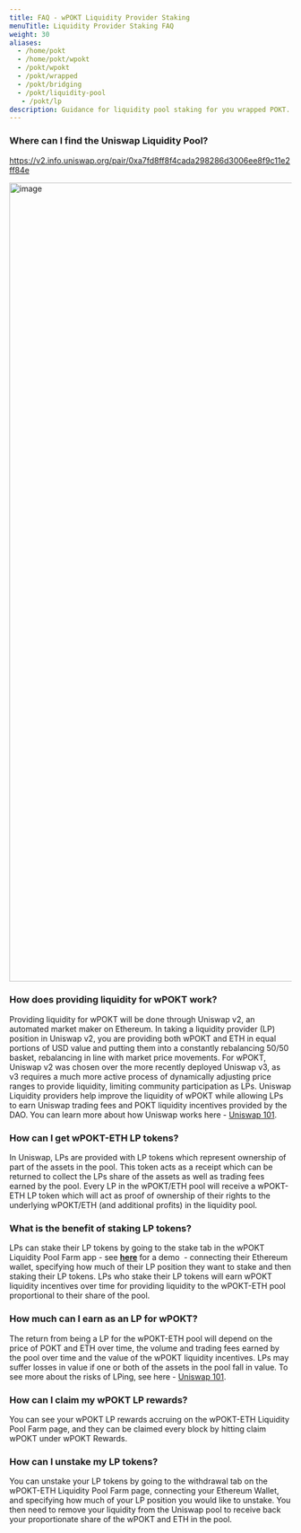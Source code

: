 ```yaml
---
title: FAQ - wPOKT Liquidity Provider Staking 
menuTitle: Liquidity Provider Staking FAQ
weight: 30
aliases:
  - /home/pokt
  - /home/pokt/wpokt
  - /pokt/wpokt
  - /pokt/wrapped
  - /pokt/bridging
  - /pokt/liquidity-pool
   - /pokt/lp
description: Guidance for liquidity pool staking for you wrapped POKT.
---
```


### Where can I find the Uniswap Liquidity Pool?

https://v2.info.uniswap.org/pair/0xa7fd8ff8f4cada298286d3006ee8f9c11e2ff84e

<img width="1424" alt="image" src="https://github.com/pokt-foundation/docs/assets/6369871/a662d3a6-0a5d-4f49-94e8-e1c8e2d583b0">

### How does providing liquidity for wPOKT work?

Providing liquidity for wPOKT will be done through Uniswap v2, an automated market maker on Ethereum. In taking a liquidity provider (LP) position in Uniswap v2, you are providing both wPOKT and ETH in equal portions of USD value and putting them into a constantly rebalancing 50/50 basket, rebalancing in line with market price movements. For wPOKT, Uniswap v2 was chosen over the more recently deployed Uniswap v3, as v3 requires a much more active process of dynamically adjusting price ranges to provide liquidity, limiting community participation as LPs. Uniswap Liquidity providers help improve the liquidity of wPOKT while allowing LPs to earn Uniswap trading fees and POKT liquidity incentives provided by the DAO. You can learn more about how Uniswap works here - [Uniswap 101](https://blog.uniswap.org/what-is-uniswap).

### How can I get wPOKT-ETH LP tokens?

In Uniswap, LPs are provided with LP tokens which represent ownership of part of the assets in the pool. This token acts as a receipt which can be returned to collect the LPs share of the assets as well as trading fees earned by the pool. Every LP in the wPOKT/ETH pool will receive a wPOKT-ETH LP token which will act as proof of ownership of their rights to the underlying wPOKT/ETH (and additional profits) in the liquidity pool.

### What is the benefit of staking LP tokens?

LPs can stake their LP tokens by going to the stake tab in the wPOKT Liquidity Pool Farm app - see **[here](https://wpokt-staking-frontend.vercel.app/)** for a demo  - connecting their Ethereum wallet, specifying how much of their LP position they want to stake and then staking their LP tokens. LPs who stake their LP tokens will earn wPOKT liquidity incentives over time for providing liquidity to the wPOKT-ETH pool proportional to their share of the pool.

### How much can I earn as an LP for wPOKT?

The return from being a LP for the wPOKT-ETH pool will depend on the price of POKT and ETH over time, the volume and trading fees earned by the pool over time and the value of the wPOKT liquidity incentives. LPs may suffer losses in value if one or both of the assets in the pool fall in value. To see more about the risks of LPing, see here - [Uniswap 101](https://blog.uniswap.org/what-is-uniswap).

### How can I claim my wPOKT LP rewards?

You can see your wPOKT LP rewards accruing on the wPOKT-ETH Liquidity Pool Farm page, and they can be claimed every block by hitting claim wPOKT under wPOKT Rewards.

### How can I unstake my LP tokens?

You can unstake your LP tokens by going to the withdrawal tab on the wPOKT-ETH Liquidity Pool Farm page, connecting your Ethereum Wallet, and specifying how much of your LP position you would like to unstake. You then need to remove your liquidity from the Uniswap pool to receive back your proportionate share of the wPOKT and ETH in the pool.
